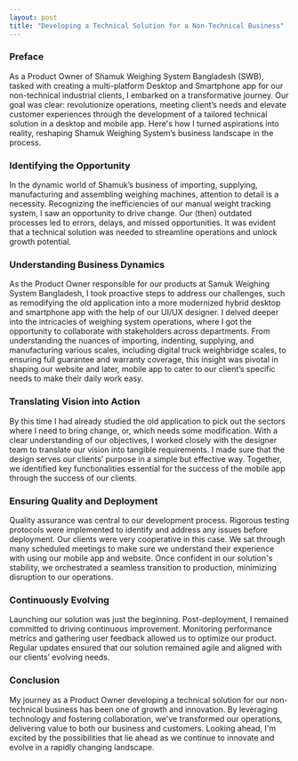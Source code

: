 ```yaml
---
layout: post
title: "Developing a Technical Solution for a Non-Technical Business"
---
```


### Preface
As a Product Owner of Shamuk Weighing System Bangladesh (SWB), tasked with creating a multi-platform Desktop and Smartphone app for our non-technical industrial clients, I embarked on a transformative journey. Our goal was clear: revolutionize operations, meeting client’s needs and elevate customer experiences through the development of a tailored technical solution in a desktop and mobile app. Here's how I turned aspirations into reality, reshaping Shamuk Weighing System’s business landscape in the process.

### Identifying the Opportunity
In the dynamic world of Shamuk’s business of importing, supplying, manufacturing and assembling weighing machines, attention to detail is a necessity. Recognizing the inefficiencies of our manual weight tracking  system, I saw an opportunity to drive change. Our (then) outdated processes led to errors, delays, and missed opportunities. It was evident that a technical solution was needed to streamline operations and unlock growth potential.

### Understanding Business Dynamics
As the Product Owner responsible for our products at Samuk Weighing System Bangladesh, I took proactive steps to address our challenges, such as remodifying the old application into a more modernized hybrid desktop and smartphone app with the help of our UI/UX designer. I delved deeper into the intricacies of weighing system operations, where I got the opportunity to collaborate with stakeholders across departments. From understanding the nuances of importing, indenting, supplying, and manufacturing various scales, including digital truck weighbridge scales, to ensuring full guarantee and warranty coverage, this insight was pivotal in shaping our website and later, mobile app to cater to our client’s specific needs to make their daily work easy.

### Translating Vision into Action
By this time I had already studied the old application to pick out the sectors where I need to bring change, or, which needs some modification. With a clear understanding of our objectives, I worked closely with the designer team to translate our vision into tangible requirements. I made sure that the design serves our clients’ purpose in a simple but effective way. Together, we identified key functionalities essential for the success of the mobile app through the success of our clients.

### Ensuring Quality and Deployment
Quality assurance was central to our development process. Rigorous testing protocols were implemented to identify and address any issues before deployment. Our clients were very cooperative in this case. We sat through many scheduled meetings to make sure we understand their experience with using our mobile app and website. Once confident in our solution's stability, we orchestrated a seamless transition to production, minimizing disruption to our operations.

### Continuously Evolving
Launching our solution was just the beginning. Post-deployment, I remained committed to driving continuous improvement. Monitoring performance metrics and gathering user feedback allowed us to optimize our product. Regular updates ensured that our solution remained agile and aligned with our clients’ evolving needs.

### Conclusion
My journey as a Product Owner developing a technical solution for our non-technical business has been one of growth and innovation. By leveraging technology and fostering collaboration, we've transformed our operations, delivering value to both our business and customers. Looking ahead, I'm excited by the possibilities that lie ahead as we continue to innovate and evolve in a rapidly changing landscape.
